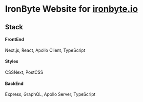 # IronByte Website for [ironbyte.io](http://www.ironbyte.io/)

## Stack

#### FrontEnd
Next.js, React, Apollo Client, TypeScript

#### Styles
CSSNext, PostCSS

#### BackEnd
Express, GraphQL, Apollo Server, TypeScript